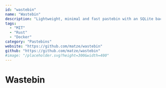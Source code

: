 ```yaml
---
id: "wastebin"
name: "Wastebin"
description: "Lightweight, minimal and fast pastebin with an SQLite backend."
tags:
  - "MIT"
  - "Rust"
  - "Docker"
category: "Pastebins"
website: "https://github.com/matze/wastebin"
github: "https://github.com/matze/wastebin"
#image: "/placeholder.svg?height=300&width=400"
---
```


# Wastebin
